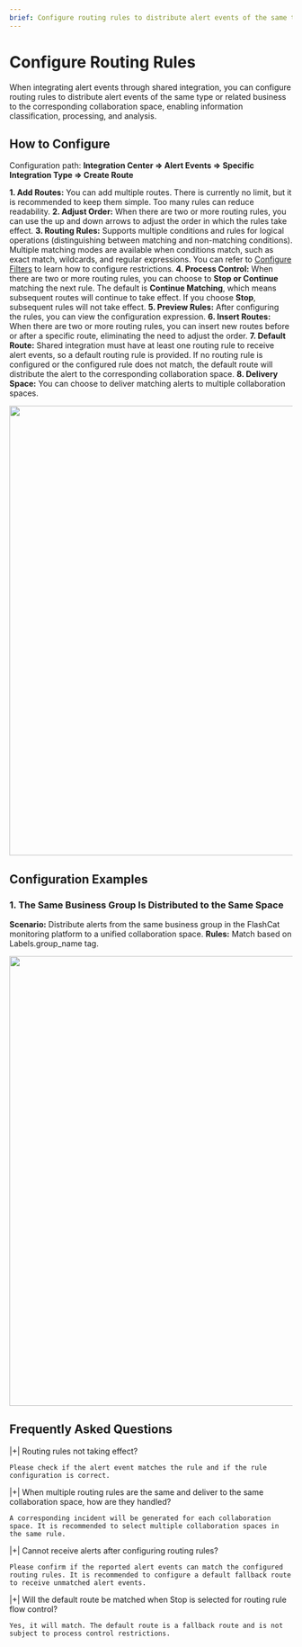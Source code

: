 ```yaml
---
brief: Configure routing rules to distribute alert events of the same type or related business to the corresponding collaboration space, enabling information classification, processing, and analysis
---
```


# Configure Routing Rules

When integrating alert events through shared integration, you can configure routing rules to distribute alert events of the same type or related business to the corresponding collaboration space, enabling information classification, processing, and analysis.

## How to Configure
Configuration path: **Integration Center => Alert Events => Specific Integration Type => Create Route**

**1. Add Routes:** You can add multiple routes. There is currently no limit, but it is recommended to keep them simple. Too many rules can reduce readability.
**2. Adjust Order:** When there are two or more routing rules, you can use the up and down arrows to adjust the order in which the rules take effect.
**3. Routing Rules:** Supports multiple conditions and rules for logical operations (distinguishing between matching and non-matching conditions). Multiple matching modes are available when conditions match, such as exact match, wildcards, and regular expressions. You can refer to [Configure Filters](/conf/how_to_filter) to learn how to configure restrictions.
**4. Process Control:** When there are two or more routing rules, you can choose to **Stop or Continue** matching the next rule. The default is **Continue Matching**, which means subsequent routes will continue to take effect. If you choose **Stop**, subsequent rules will not take effect.
**5. Preview Rules:** After configuring the rules, you can view the configuration expression.
**6. Insert Routes:** When there are two or more routing rules, you can insert new routes before or after a specific route, eliminating the need to adjust the order.
**7. Default Route:** Shared integration must have at least one routing rule to receive alert events, so a default routing rule is provided. If no routing rule is configured or the configured rule does not match, the default route will distribute the alert to the corresponding collaboration space.
**8. Delivery Space:** You can choose to deliver matching alerts to multiple collaboration spaces.

<img src="https://fcdoc.github.io/img/zh/flashduty/conf/alert_routings/1.avif"  width="800">

## Configuration Examples

### 1. The Same Business Group Is Distributed to the Same Space
**Scenario:** Distribute alerts from the same business group in the FlashCat monitoring platform to a unified collaboration space.
**Rules:** Match based on Labels.group_name tag.

<img src="https://fcdoc.github.io/img/zh/flashduty/conf/alert_routings/2.avif"  width="800">

## Frequently Asked Questions

|+| Routing rules not taking effect?

    Please check if the alert event matches the rule and if the rule configuration is correct.

|+| When multiple routing rules are the same and deliver to the same collaboration space, how are they handled?

    A corresponding incident will be generated for each collaboration space. It is recommended to select multiple collaboration spaces in the same rule.

|+| Cannot receive alerts after configuring routing rules?

    Please confirm if the reported alert events can match the configured routing rules. It is recommended to configure a default fallback route to receive unmatched alert events.

|+| Will the default route be matched when Stop is selected for routing rule flow control?

    Yes, it will match. The default route is a fallback route and is not subject to process control restrictions.